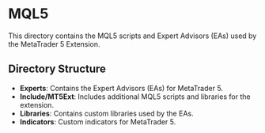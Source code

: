 # MQL5

This directory contains the MQL5 scripts and Expert Advisors (EAs) used by the MetaTrader 5 Extension.

## Directory Structure

- **Experts**: Contains the Expert Advisors (EAs) for MetaTrader 5.
- **Include/MT5Ext**: Includes additional MQL5 scripts and libraries for the extension.
- **Libraries**: Contains custom libraries used by the EAs.
- **Indicators**: Custom indicators for MetaTrader 5.